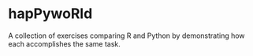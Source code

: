 # hapPywoRld

A collection of exercises comparing R and Python by demonstrating how each accomplishes the same task.
